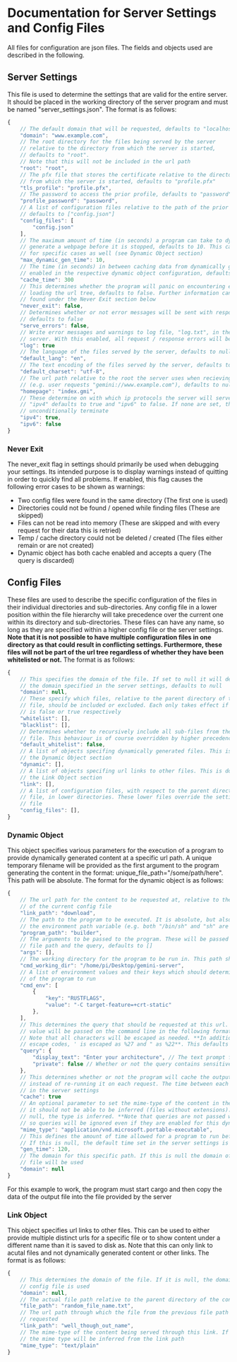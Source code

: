 # Documentation for Server Settings and Config Files
All files for configuration are json files. The fields and objects used are
described in the following.

## Server Settings
This file is used to determine the settings that are valid for the entire server.
It should be placed in the working directory of the server program and
must be named "server_settings.json". The format is as follows:
```js
{
    // The default domain that will be requested, defaults to "localhost"
    "domain": "www.example.com",
    // The root directory for the files being served by the server
    // relative to the directory from which the server is started,
    // defaults to "root".
    // Note that this will not be included in the url path
    "root": "root",
    // The pfx file that stores the certificate relative to the directory
    // from which the server is started, defaults to "profile.pfx"
    "tls_profile": "profile.pfx",
    // The password to access the prior profile, defaults to "password"
    "profile_password": "password",
    // A list of configuration files relative to the path of the prior "root" key,
    // defaults to ["config.json"]
    "config_files": [
        "config.json"
    ],
    // The maximum amount of time (in seconds) a program can take to dynamically 
    // generate a webpage before it is stopped, defaults to 10. This can be changed
    // for specific cases as well (see Dynamic Object section)
    "max_dynamic_gen_time": 10,
    // The time (in seconds) in between caching data from dynamically generated content if
    // enabled in the respective dynamic object configuration, defaults to 300
    "cache_time": 300
    // This determines whether the program will panic on encountering errors while
    // loading the url tree, defaults to false. Further information can be
    // found under the Never Exit section below
    "never_exit": false,
    // Determines whether or not error messages will be sent with responses to failed requests,
    // defaults to false
    "serve_errors": false,
    // Write error messages and warnings to log file, "log.txt", in the working directory of the
    // server. With this enabled, all request / response errors will be logged, defaults to true
    "log": true
    // The language of the files served by the server, defaults to null
    "default_lang": "en",
    // The text encoding of the files served by the server, defaults to "utf-8"
    "default_charset": "utf-8",
    // The url path relative to the root the server uses when recieving traffic at the root
    // (e.g. user requests "gemini://www.example.com"), defaults to null
    "homepage": "index.gmi",
    // These determine on with which ip protocols the server will serve documents.
    // "ipv4" defaults to true and "ipv6" to false. If none are set, the server will
    // unconditionally terminate
    "ipv4": true,
    "ipv6": false
}
```

### Never Exit
The never_exit flag in settings should primarily be used when debugging your settings. Its
intended purpose is to display warnings instead of quitting in order to quickly find all problems.
If enabled, this flag causes the following error cases to be shown as warnings:
- Two config files were found in the same directory (The first one is used)
- Directories could not be found / opened while finding files (These are skipped)
- Files can not be read into memory (These are skipped and with every request for their data this is retried)
- Temp / cache directory could not be deleted / created (The files either remain or are not created)
- Dynamic object has both cache enabled and accepts a query (The query is discarded)

## Config Files
These files are used to describe the specific configuration of the files in
their individual directories and sub-directories. Any config file in a lower
position within the file hierarchy will take precedence over the current one
within its directory and sub-directories. These files can have any name, so
long as they are specified within a higher config file or the server settings.
**Note that it is not possible to have multiple configuration files in one
directory as that could result in conflicting settings. Furthermore, these files
will not be part of the url tree regardless of whether they have been whitelisted
or not.** The format is as follows:
```js
{
    // This specifies the domain of the file. If set to null it will default to
    // the domain specified in the server settings, defaults to null
    "domain": null,
    // These specify which files, relative to the parent directory of the config
    // file, should be included or excluded. Each only takes effect if "default_whitelist"
    // is false or true respectively
    "whitelist": [],
    "blacklist": [],
    // Determines whether to recursively include all sub-files from the parent directory of the config
    // file. This behaviour is of course overridden by higher precedence (lower directory) config files
    "default_whitelist": false,
    // A list of objects specifing dynamically generated files. This is documented below under
    // the Dynamic Object section
    "dynamic": [],
    // A list of objects specifing url links to other files. This is documented below under
    // the Link Object section
    "link": [],
    // A list of configuration files, with respect to the parent directory of this config
    // file, in lower directories. These lower files override the settings of the current
    // file
    "config_files": [],
}
```

### Dynamic Object
This object specifies various parameters for the execution of a program to provide
dynamically generated content at a specific url path. A unique temporary filename
will be provided as the first argument to the program generating the content in the
format: unique_file_path="/some/path/here". This path will be absolute. The format
for the dynamic object is as follows:
```js
{
    // The url path for the content to be requested at, relative to the parent directory
    // of the current config file
    "link_path": "download",
    // The path to the program to be executed. It is absolute, but also reads from
    // the environment path variable (e.g. both "/bin/sh" and "sh" are valid)
    "program_path": "builder",
    // The arguments to be passed to the program. These will be passed before the temporary
    // file path and the query, defaults to []
    "args": [],
    // The working directory for the program to be run in. This path should be absolute
    "cmd_working_dir": "/home/pi/Desktop/gemini-server",
    // A list of environment values and their keys which should determine the environment
    // of the program to run
    "cmd_env": [
        {
            "key": "RUSTFLAGS",
            "value": "-C target-feature=+crt-static"
        },
    ],
    // This determines the query that should be requested at this url. The resulting
    // value will be passed on the command line in the following format: query="value".
    // Note that all characters will be escaped as needed. **In addition to regular url
    // escape codes, ' is escaped as %27 and " as %22**. This defaults to null
    "query": {
        "display_text": "Enter your architecture", // The text prompt for retrieving the query
        "private": false // Whether or not the query contains sensitive information
    },
    // This determines whether or not the program will cache the output of the program
    // instead of re-running it on each request. The time between each cache is determined
    // in the server settings
    "cache": true
    // An optional parameter to set the mime-type of the content in the case that
    // it should not be able to be inferred (files without extensions). If it is
    // null, the type is inferred. **Note that queries are not passed when caching files,
    // so queries will be ignored even if they are enabled for this dynamic object**
    "mime_type": "application/vnd.microsoft.portable-executable",
    // This defines the amount of time allowed for a program to run before being shut down.
    // If this is null, the default time set in the server settings is used
    "gen_time": 120,
    // The domain for this specific path. If this is null the domain of the config
    // file will be used
    "domain": null
}
```
For this example to work, the program must start cargo and then copy the data of the output file
into the file provided by the server

### Link Object
This object specifies url links to other files. This can be used to either provide multiple
distinct urls for a specific file or to show content under a different name than it is
saved to disk as. Note that this can only link to acutal files and not dynamically generated
content or other links. The format is as follows:
```js
{
    // This determines the domain of the file. If it is null, the domain of the
    // config file is used
    "domain": null,
    // The actual file path relative to the parent directory of the config file
    "file_path": "random_file_name.txt",
    // The url path through which the file from the previous file path should be
    // requested
    "link_path": "well_though_out_name",
    // The mime-type of the content being served through this link. If this is null,
    // the mime type will be inferred from the link path
    "mime_type": "text/plain"
}
```